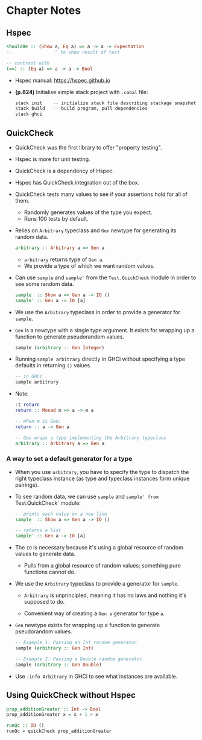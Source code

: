 # Chapter Notes 

## Hspec 

```haskell 
shouldBe :: (Show a, Eq a) => a -> a -> Expectation 
--                ^ to show result of test

-- contrast with 
(==) :: (Eq a) => a -> a -> Bool 
```

- Hspec manual: https://hspec.github.io

- __(p.824)__ Initialise simple stack project with `.cabal` file:

  ```bash
  stack init    -- initialize stack file describing stackage snapshot
  stack build   -- build program, pull dependencies
  stack ghci 
  ```

## QuickCheck 

- QuickCheck was the first library to offer "property testing".
- Hspec is more for unit testing.
- QuickCheck is a dependency of Hspec.
- Hspec has QuickCheck integration out of the box.

- QuickCheck tests many values to see if your assertions hold for
  all of them.
  - Randomly generates values of the type you expect.
  - Runs 100 tests by default.
  
- Relies on `Arbitrary` typeclass and `Gen` newtype for generating 
  its random data.
  
  ```haskell 
  arbitrary :: Arbitrary a => Gen a 
  ```

  - `arbitrary` returns type of `Gen a`.
  - We provide a type of which we want random values.
  
- Can use `sample` and `sample'` from the `Test.QuickCheck` module
  in order to see some random data.
  
  ```haskell 
  sample  :: Show a => Gen a -> IO ()
  sample' :: Gen a -> IO [a]
  ```

- We use the `Arbitrary` typeclass in order to provide a generator 
  for `sample`.
- `Gen` is a newtype with a single type argument. It exists for wrapping 
  up a function to generate pseudorandom values.

  ```haskell 
  sample (arbitrary :: Gen Integer)
  ```

- Running `sample arbitrary` directly in GHCi without specifying a type 
  defaults in returning `()` values. 
  
  ```haskell 
  -- in GHCi 
  sample arbitrary 
  ```

- Note:

  ```haskell 
  :t return 
  return :: Monad m => a -> m a 
  
  -- When m is Gen: 
  return :: a -> Gen a
  
  -- Gen wraps a type implementing the Arbitrary typeclass
  arbitrary :: Arbitrary a => Gen a 
  ```

### A way to set a default generator for a type 

- When you use `arbitrary`, you have to specify the type to dispatch 
  the right typeclass instance (as type and typeclass instances 
  form unique pairings).
  
- To see random data, we can use `sample` and `sample' from
  `Test.QuickCheck` module:
  
  ```haskell 
  -- prints each value on a new line
  sample  :: Show a => Gen a -> IO ()
  
  -- returns a list
  sample' :: Gen a -> IO [a]
  ```

- The `IO` is necessary because it's using a global resource of 
  random values to generate data. 
   
  - Pulls from a global resource of random values; something pure 
    functions cannot do.
    
- We use the `Arbitrary` typeclass to provide a generator for `sample`.

  - `Arbitrary` is unprincipled, meaning it has no laws and nothing it's
     supposed to do.
     
  - Convenient way of creating a `Gen a` generator for type `a`.
  
- `Gen` newtype exists for wrapping up a function to generate pseudorandom 
  values. 
  
  ```haskell 
  -- Example 1: Passing an Int random generator 
  sample (arbitrary :: Gen Int)
  
  -- Example 2: Passing a Double random generator 
  sample (arbitrary :: Gen Double)
  ```

- Use `:info Arbitrary` in GHCi to see what instances are available.

## Using QuickCheck without Hspec 

```haskell 
prop_additionGreater :: Int -> Bool 
prop_additionGreater x = x + 1 > x 

runQc :: IO ()
runQc = quickCheck prop_additionGreater
```
